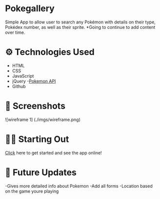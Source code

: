 # Pokegallery 

Simple App to allow user to search any Pokémon with details on their type, Pokédex number, as well as their sprite. *Going to continue to add content over time.

# ⚙️ Technologies Used

* HTML
* CSS 
* JavaScript
* jQuery
-[Pokemon API](https://pokeapi.co/)
* Github  

# 📸 Screenshots

![wireframe 1] (./imgs/wireframe.png)

# 🏃‍♂️ Starting Out

[Click](#) here to get started and see the app online!


# 🔮 Future Updates

-Gives more detailed info about Pokemon
-Add all forms
-Location based on the game youre playing

